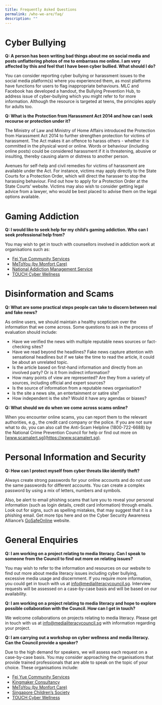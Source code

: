 ```yaml
---
title: Frequently Asked Questions
permalink: /who-we-are/faq/
description: ""
---
```

# **Cyber Bullying**

**Q: A person has been writing bad things about me on social media and posts unflattering photos of me to embarrass me online. I am very affected by this and feel that I have been cyber bullied. What should I do?**

You can consider reporting cyber bullying or harassment issues to the social media platform(s) where you experienced them, as most platforms have functions for users to flag inappropriate behaviours. MLC and Facebook has developed a handout, the Bullying Prevention Hub, to address issue of cyber-bullying which you might refer to for more information. Although the resource is targeted at teens, the principles apply for adults too.


**Q: What is the Protection from Harassment Act 2014 and how can I seek recourse or protection under it?**

The Ministry of Law and Ministry of Home Affairs introduced the Protection from Harassment Act 2014 to further strengthen protection for victims of harassment. The Act makes it an offence to harass others - whether it is committed in the physical word or online. Words or behaviour (including online posts) could be considered harassment if it is threatening, abusive or insulting, thereby causing alarm or distress to another person.

Avenues for self-help and civil remedies for victims of harassment are available under the Act. For instance, victims may apply directly to the State Courts for a Protection Order, which will direct the harasser to stop the harassing behaviour. Find out how to apply for a Protection Order at the State Courts’ website. Victims may also wish to consider getting legal advice from a lawyer, who would be best placed to advise them on the legal options available.


# **Gaming Addiction**

**Q: I would like to seek help for my child’s gaming addiction. Who can I seek professional help from?**

You may wish to get in touch with counsellors involved in addiction work at organisations such as:

* [Fei Yue Community Services](http://https://fycs.org)
* [MeToYou (by Monfort Care)](https://www.montfortcare.org.sg/wp-content/uploads/2020/09/MonfortCare-AR-19_20.pdf)
* [National Addiction Management Service](https://www.nams.sg/Pages/default.aspx)
* [TOUCH Cyber Wellness](http://touchcyberwellness.org)


# **Disinformation and Scams**

**Q: What are some practical steps people can take to discern between real and fake news?**

As online users, we should maintain a healthy scepticism over the information that we come across. Some questions to ask in the process of evaluation should include:

*   Have we verified the news with multiple reputable news sources or fact-checking sites?
*   Have we read beyond the headlines? Fake news capture attention with sensational headlines but if we take the time to read the article, it could be about an unrelated topic.
*   Is the article based on first-hand information and directly from an involved party? Or is it from indirect information?
*   How many points of view are represented? Are they from a variety of sources, including official and expert sources?
*   Is the source of information from a reputable news organisation?
*   Is the site a news site, an entertainment or satire site?
*   How independent is the site? Would it have any agendas or biases?


**Q: What should we do when we come across scams online?**

When you encounter online scams, you can report them to the relevant authorities, e.g., the credit card company or the police. If you are not sure what to do, you can also call the Anti-Scam Helpline (1800-722-6688) by the National Crime Prevention Council for help or find out more on [www.scamalert.sg](https://www.scamalert.sg).

# Personal Information and Security

**Q: How can I protect myself from cyber threats like identify theft?**

Always create strong passwords for your online accounts and do not use the same passwords for different accounts. You can create a complex password by using a mix of letters, numbers and symbols.

Also, be alert to email phishing scams that lure you to reveal your personal information (such as login details, credit card information) through emails. Look out for signs, such as spelling mistakes, that may suggest that it is a phishing email. Get more tips here and on the Cyber Security Awareness Alliance’s [GoSafeOnline](https://www.csa.gov.sg/gosafeonline/go-safe-for-me/homeinternetusers/protect-your-computer-from-cyber-threats) website.

# General Enquiries

**Q: I am working on a project relating to media literacy. Can I speak to someone from the Council to find out more on relating issues?**

You may wish to refer to the information and resources on our website to find out more about media literacy issues including cyber bullying, excessive media usage and discernment. If you require more information, you could get in touch with us at [info@medialiteracycouncil.sg](mailto:info@medialiteracycouncil.sg). Interview requests will be assessed on a case-by-case basis and will be based on our availability.

**Q: I am working on a project relating to media literacy and hope to explore possible collaboration with the Council. How can I get in touch?**

We welcome collaborations on projects relating to media literacy. Please get in touch with us at [info@medialiteracycouncil.sg](mailto:info@medialiteracycouncil.sg) with information regarding your project.

**Q: I am carrying out a workshop on cyber wellness and media literacy. Can the Council provide a speaker?**

Due to the high demand for speakers, we will assess each request on a case-by-case basis. You may consider approaching the organisations that provide trained professionals that are able to speak on the topic of your choice. These organisations include:

*   [Fei Yue Community Services](https://fycs.org)
*   [Kingmaker Consultancy](https://www.kingmaker.com.sg)
*   [MeToYou (by Monfort Care)](http://www.metoyou.org.sg)
*   [Singapore Children’s Society](https://www.childrensociety.org.sg)
*   [TOUCH Cyber Wellness](http://touchcyberwellness.org)